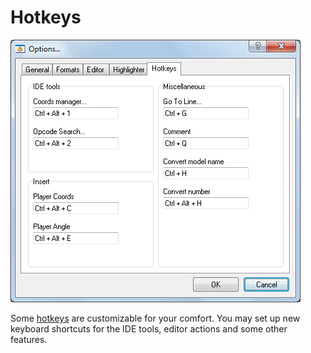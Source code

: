 # Hotkeys

![](../../.gitbook/assets/hotkeys.png)

Some [hotkeys](../../hotkeys.md) are customizable for your comfort. You may set up new keyboard shortcuts for the IDE tools, editor actions and some other features.

